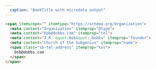 ```yaml
---
  caption: "BookTitle with microdata output"
---
```


<!-- markdownlint-disable MD041 -->
<!-- dprint-ignore -->
```html
<span itemscope="" itemtype="https://schema.org/Organization">
  <meta content="Organization" itemprop="@type">
  <meta content="bob@dobbs.com" itemprop="tel">
  <meta content="J.R. &quot;Bob&quot; Dobbs" itemprop="founder">
  <meta content="Church of the Subgenius" itemprop="name">
  <span class="sb-tel-address" itemprop="tel">
    bob@dobbs.com
  </span>
</span>
```
